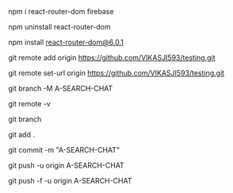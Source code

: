 npm i react-router-dom firebase

npm uninstall react-router-dom

npm install react-router-dom@6.0.1

git remote add origin https://github.com/VIKASJI593/testing.git

git remote set-url origin https://github.com/VIKASJI593/testing.git

git branch -M A-SEARCH-CHAT

git remote -v

git branch

git add .

git commit -m "A-SEARCH-CHAT"

git push -u origin A-SEARCH-CHAT

git push -f -u origin A-SEARCH-CHAT

